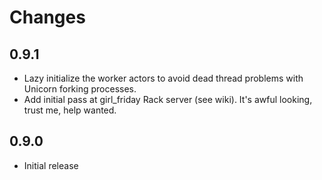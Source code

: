 Changes
================

0.9.1
---------

* Lazy initialize the worker actors to avoid dead thread problems with Unicorn forking processes.
* Add initial pass at girl_friday Rack server (see wiki).  It's awful looking, trust me, help wanted.


0.9.0
---------

* Initial release